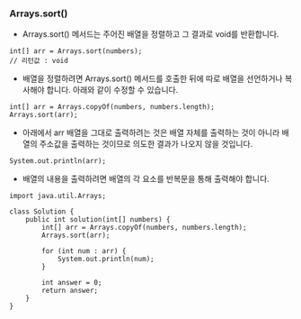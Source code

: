 ### Arrays.sort()
- Arrays.sort() 메서드는 주어진 배열을 정렬하고 그 결과로 void를 반환합니다.
```
int[] arr = Arrays.sort(numbers);
// 리턴값 : void
```
- 배열을 정렬하려면 Arrays.sort() 메서드를 호출한 뒤에 따로 배열을 선언하거나 복사해야 합니다. 아래와 같이 수정할 수 있습니다.
```
int[] arr = Arrays.copyOf(numbers, numbers.length);
Arrays.sort(arr);
```
- 아래에서 arr 배열을 그대로 출력하려는 것은 배열 자체를 출력하는 것이 아니라 배열의 주소값을 출력하는 것이므로 의도한 결과가 나오지 않을 것입니다.
```
System.out.println(arr);
```
- 배열의 내용을 출력하려면 배열의 각 요소를 반복문을 통해 출력해야 합니다.
```
import java.util.Arrays;

class Solution {
    public int solution(int[] numbers) {
        int[] arr = Arrays.copyOf(numbers, numbers.length);
        Arrays.sort(arr);

        for (int num : arr) {
            System.out.println(num);
        }
        
        int answer = 0;
        return answer;
    }
}
```
